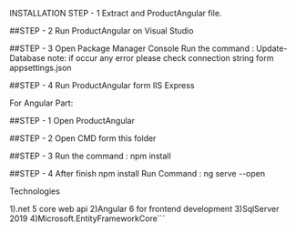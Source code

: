 INSTALLATION
STEP - 1
Extract  and ProductAngular file.

##STEP - 2
Run ProductAngular on Visual Studio

##STEP - 3
Open Package Manager Console
Run the command : Update-Database
note: if occur any error please check connection string form appsettings.json

##STEP - 4
Run ProductAngular form IIS Express

For Angular Part:

##STEP - 1
Open ProductAngular

##STEP - 2
Open CMD form this folder

##STEP - 3
Run the command : npm install

##STEP - 4
After finish npm install Run Command : ng serve --open




Technologies

1).net 5 core web api
2)Angular 6 for frontend development
3)SqlServer 2019
4)Microsoft.EntityFrameworkCore```
